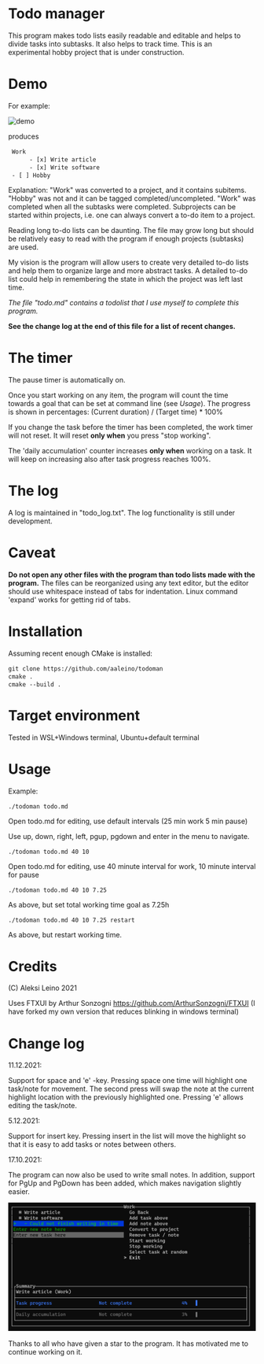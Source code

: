 # Todo manager

This program makes todo lists easily readable and editable and helps to divide tasks into subtasks. It also helps to track time. 
This is an experimental hobby project that is under construction.

Demo
====

For example:

![demo](https://github.com/aaleino/todoman/blob/main/todoman.gif "Todo manager demo")

produces

     Work
          - [x] Write article
          - [x] Write software
     - [ ] Hobby


Explanation: "Work" was converted to a project, and it contains subitems. "Hobby" was not and it can be tagged completed/uncompleted. "Work" was completed when all the subtasks were completed. Subprojects can be started within projects, i.e. one can always convert a to-do item to a project. 

Reading long to-do lists can be daunting. The file may grow long but should be relatively easy to read with the program if enough projects (subtasks) are used.  

My vision is the program will allow users to create very detailed to-do lists and help them to organize large and more abstract tasks.
A detailed to-do list could help in remembering the state in which the project was left last time.

*The file "todo.md" contains a todolist that I use myself to complete this program.*

**See the change log at the end of this file for a list of recent changes.**

The timer
=========

The pause timer is automatically on.

Once you start working on any item, the program will count the time towards a goal that can be set at command line (see *Usage*).
The progress is shown in percentages:  (Current duration) / (Target time) * 100%

If you change the task before the timer has been completed, the work timer will not reset. It will reset **only when** you press "stop working".

The 'daily accumulation' counter increases **only when** working on a task. It will keep on increasing also after task progress reaches 100%.

The log
=======

A log is maintained in "todo_log.txt". The log functionality is still under development.

Caveat
======

**Do not open any other files with the program than todo lists made with the program.**
The files can be reorganized using any text editor, but the editor should use whitespace instead of tabs for indentation.
Linux command 'expand' works for getting rid of tabs.

Installation
============


Assuming recent enough CMake is installed:

	git clone https://github.com/aaleino/todoman
	cmake .
	cmake --build .


Target environment
==================

Tested in WSL+Windows terminal, Ubuntu+default terminal 

Usage
=====


Example:

	./todoman todo.md

Open todo.md for editing, use default intervals (25 min work 5 min pause)

Use up, down, right, left, pgup, pgdown and enter in the menu to navigate. 

	./todoman todo.md 40 10

Open todo.md for editing, use 40 minute interval for work, 10 minute interval for pause

	./todoman todo.md 40 10 7.25

As above, but set total working time goal as 7.25h

	./todoman todo.md 40 10 7.25 restart

As above, but restart working time.

Credits
=======

(C) Aleksi Leino 2021

Uses FTXUI by Arthur Sonzogni
https://github.com/ArthurSonzogni/FTXUI
(I have forked my own version that reduces blinking in windows terminal)

Change log
==========

11.12.2021:

Support for space and 'e' -key. Pressing space one time will highlight one task/note for movement. The second press will swap the note at the current highlight location with the previously highlighted one. Pressing 'e' allows editing the task/note.

5.12.2021:

Support for insert key. Pressing insert in the list will move the highlight so that it is easy to add tasks or notes between others. 

17.10.2021:

The program can now also be used to write small notes. In addition, support for PgUp and PgDown has been added, which makes navigation slightly easier.

![demo](https://github.com/aaleino/todoman/blob/main/feature_notes.gif "Note demo")

Thanks to all who have given a star to the program. It has motivated me to continue working on it.

